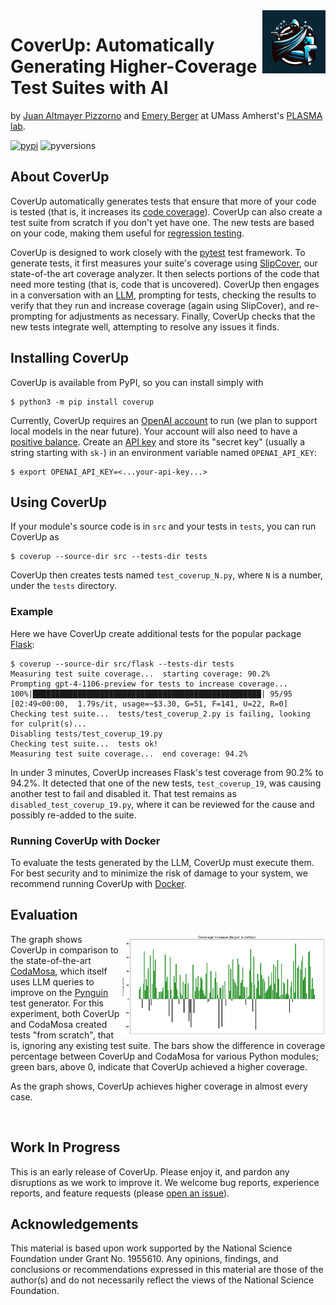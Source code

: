 <img src="images/logo.png?raw=True" align="right" width="20%"/>

# CoverUp: Automatically Generating Higher-Coverage Test Suites with AI

by [Juan Altmayer Pizzorno](https://jaltmayerpizzorno.github.io) and [Emery Berger](https://emeryberger.com)
at UMass Amherst's [PLASMA lab](https://plasma-umass.org/).

[![pypi](https://img.shields.io/pypi/v/coverup?color=blue)](https://pypi.org/project/coverup/)
![pyversions](https://img.shields.io/pypi/pyversions/coverup)

## About CoverUp
CoverUp automatically generates tests that ensure that more of your code is tested
(that is, it increases its [code coverage](https://en.wikipedia.org/wiki/Code_coverage)).
CoverUp can also create a test suite from scratch if you don't yet have one.
The new tests are based on your code, making them useful for [regression testing](https://en.wikipedia.org/wiki/Regression_testing).

CoverUp is designed to work closely with the [pytest](https://docs.pytest.org/en/latest/) test framework.
To generate tests, it first measures your suite's coverage using [SlipCover](https://github.com/plasma-umass/slipcover), our state-of-the art coverage analyzer.
It then selects portions of the code that need more testing (that is, code that is uncovered).
CoverUp then engages in a conversation with an [LLM](https://en.wikipedia.org/wiki/Large_language_model),
prompting for tests, checking the results to verify that they run and increase coverage (again using SlipCover), and re-prompting for adjustments as necessary.
Finally, CoverUp checks that the new tests integrate well, attempting to resolve any issues it finds.

## Installing CoverUp

CoverUp is available from PyPI, so you can install simply with
```shell
$ python3 -m pip install coverup
```

Currently, CoverUp requires an [OpenAI account](https://platform.openai.com/signup) to run (we plan to support local models in the near future).
Your account will also need to have a [positive balance](https://platform.openai.com/account/usage).
Create an [API key](https://platform.openai.com/api-keys) and store its "secret key" (usually a
string starting with `sk-`) in an environment variable named `OPENAI_API_KEY`:
```shell
$ export OPENAI_API_KEY=<...your-api-key...>
```

## Using CoverUp

If your module's source code is in `src` and your tests in `tests`, you can run CoverUp as
```shell
$ coverup --source-dir src --tests-dir tests
```
CoverUp then creates tests named `test_coverup_N.py`, where `N` is a number, under the `tests` directory.

### Example

Here we have CoverUp create additional tests for the popular package [Flask](https://flask.palletsprojects.com/):
```
$ coverup --source-dir src/flask --tests-dir tests
Measuring test suite coverage...  starting coverage: 90.2%
Prompting gpt-4-1106-preview for tests to increase coverage...
100%|███████████████████████████████████████████████████| 95/95 [02:49<00:00,  1.79s/it, usage=~$3.30, G=51, F=141, U=22, R=0]
Checking test suite...  tests/test_coverup_2.py is failing, looking for culprit(s)...
Disabling tests/test_coverup_19.py
Checking test suite...  tests ok!
Measuring test suite coverage...  end coverage: 94.2%
```
In under 3 minutes, CoverUp increases Flask's test coverage from 90.2% to 94.2%.
It detected that one of the new tests, `test_coverup_19`, was causing another test
to fail and disabled it.
That test remains as `disabled_test_coverup_19.py`, where it can be reviewed for the cause
and possibly re-added to the suite.

### Running CoverUp with Docker

To evaluate the tests generated by the LLM, CoverUp must execute them.
For best security and to minimize the risk of damage to your system, we recommend
running CoverUp with [Docker](https://www.docker.com/).

## Evaluation

<img src="images/comparison.png?raw=True" align="right" width="65%"/>

The graph shows CoverUp in comparison to the state-of-the-art [CodaMosa](https://www.carolemieux.com/codamosa_icse23.pdf),
which itself uses LLM queries to improve on the [Pynguin](https://github.com/se2p/pynguin) test generator.
For this experiment, both CoverUp and CodaMosa created tests "from scratch", that is, ignoring any existing test suite.
The bars show the difference in coverage percentage between CoverUp and CodaMosa for various Python modules;
green bars, above 0, indicate that CoverUp achieved a higher coverage.

As the graph shows, CoverUp achieves higher coverage in almost every case.

<br/>

## Work In Progress

This is an early release of CoverUp.
Please enjoy it, and pardon any disruptions as we work to improve it. We welcome bug reports, experience reports, and feature requests (please [open an issue](https://github.com/plasma-umass/coverup/issues/new)).

## Acknowledgements
This material is based upon work supported by the National Science
Foundation under Grant No. 1955610. Any opinions, findings, and
conclusions or recommendations expressed in this material are those of
the author(s) and do not necessarily reflect the views of the National
Science Foundation.
